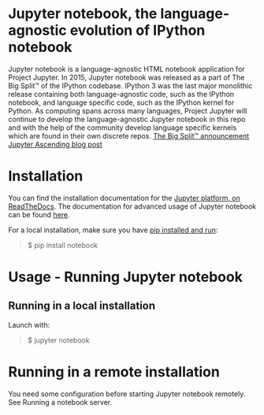 # Jupyter notebook, the language-agnostic evolution of IPython notebook

Jupyter notebook is a language-agnostic HTML notebook application for Project Jupyter. In 2015, Jupyter notebook was released as a part of The Big Split™ of the IPython codebase. IPython 3 was the last major monolithic release containing both language-agnostic code, such as the IPython notebook, and language specific code, such as the IPython kernel for Python. As computing spans across many languages, Project Jupyter will continue to develop the language-agnostic Jupyter notebook in this repo and with the help of the community develop language specific kernels which are found in their own discrete repos. [The Big Split™ announcement](https://blog.jupyter.org/the-big-split-9d7b88a031a7) [Jupyter Ascending blog post](https://blog.jupyter.org/jupyter-ascending-1bf5b362d97e)

# Installation
You can find the installation documentation for the [Jupyter platform, on ReadTheDocs](https://pip.pypa.io/en/stable/installing/). The documentation for advanced usage of Jupyter notebook can be found [here](https://jupyter-notebook.readthedocs.io/en/latest/).

For a local installation, make sure you have [pip installed and run](https://blog.jupyter.org/jupyter-ascending-1bf5b362d97e):

> $ pip install notebook

# Usage - Running Jupyter notebook
## Running in a local installation
Launch with:

> $ jupyter notebook

# Running in a remote installation
You need some configuration before starting Jupyter notebook remotely. See Running a notebook server.
